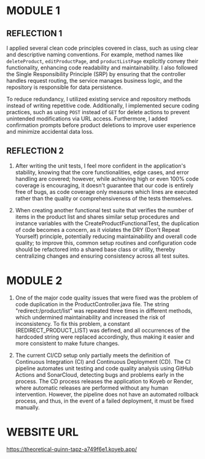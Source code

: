# MODULE 1

## REFLECTION 1

I applied several clean code principles covered in class, such as using clear and descriptive naming conventions. For example, method names like `deleteProduct`, `editProductPage`, and `productListPage` explicitly convey their functionality, enhancing code readability and maintainability. I also followed the Single Responsibility Principle (SRP) by ensuring that the controller handles request routing, the service manages business logic, and the repository is responsible for data persistence.

To reduce redundancy, I utilized existing service and repository methods instead of writing repetitive code. Additionally, I implemented secure coding practices, such as using `POST` instead of `GET` for delete actions to prevent unintended modifications via URL access. Furthermore, I added confirmation prompts before product deletions to improve user experience and minimize accidental data loss.


## REFLECTION 2

1. After writing the unit tests, I feel more confident in the application's stability, knowing that the core functionalities, edge cases, and error handling are covered; however, while achieving high or even 100% code coverage is encouraging, it doesn't guarantee that our code is entirely free of bugs, as code coverage only measures which lines are executed rather than the quality or comprehensiveness of the tests themselves.


2. When creating another functional test suite that verifies the number of items in the product list and shares similar setup procedures and instance variables with the CreateProductFunctionalTest, the duplication of code becomes a concern, as it violates the DRY (Don't Repeat Yourself) principle, potentially reducing maintainability and overall code quality; to improve this, common setup routines and configuration code should be refactored into a shared base class or utility, thereby centralizing changes and ensuring consistency across all test suites.

# MODULE 2

1. One of the major code quality issues that were fixed was the problem of code duplication in the ProductController.java file. The string "redirect:/product/list" was repeated three times in different methods, which undermined maintainability and increased the risk of inconsistency. To fix this problem, a constant (REDIRECT_PRODUCT_LIST) was defined, and all occurrences of the hardcoded string were replaced accordingly, thus making it easier and more consistent to make future changes.


2. The current CI/CD setup only partially meets the definition of Continuous Integration (CI) and Continuous Deployment (CD). The CI pipeline automates unit testing and code quality analysis using GitHub Actions and SonarCloud, detecting bugs and problems early in the process. The CD process releases the application to Koyeb or Render, where automatic releases are performed without any human intervention. However, the pipeline does not have an automated rollback process, and thus, in the event of a failed deployment, it must be fixed manually. 

# WEBSITE URL
https://theoretical-quinn-tapz-a749f6e1.koyeb.app/
